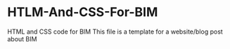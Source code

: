 # HTLM-And-CSS-For-BIM
HTML and CSS code for BIM
This file is a template for a website/blog post about BIM
